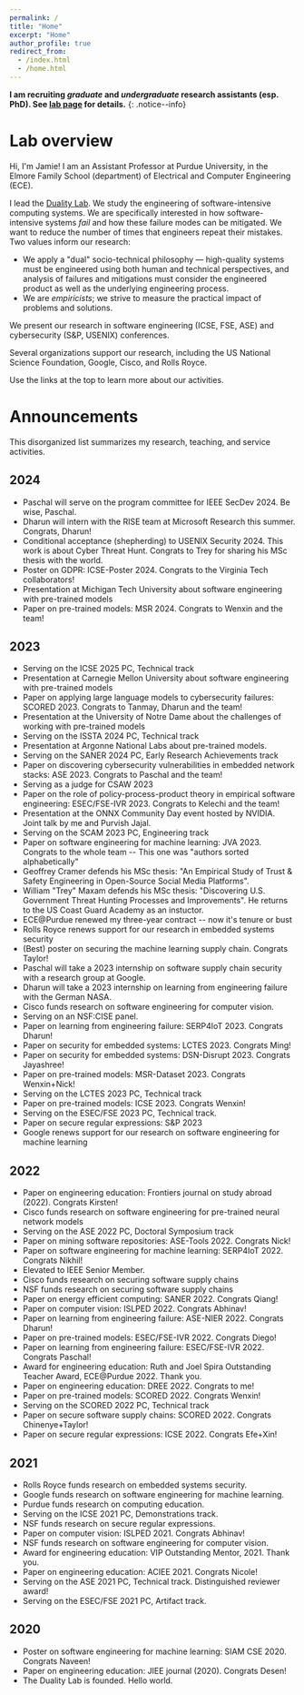 ```yaml
---
permalink: /
title: "Home"
excerpt: "Home"
author_profile: true
redirect_from: 
  - /index.html
  - /home.html
---
```


**I am recruiting *graduate* and *undergraduate* research assistants (esp. PhD). See [lab page](research/) for details.**
{: .notice--info}

# Lab overview

Hi, I'm Jamie!
I am an Assistant Professor at Purdue University, in the Elmore Family School (department) of Electrical and Computer Engineering (ECE).

I lead the [Duality Lab](/research).
We study the engineering of software-intensive computing systems.
We are specifically interested in how software-intensive systems *fail* and how these failure modes can be mitigated.
We want to reduce the number of times that engineers repeat their mistakes.
Two values inform our research:
- We apply a "dual" socio-technical philosophy &mdash; high-quality systems must be engineered using both human and technical perspectives, and analysis of failures and mitigations must consider the engineered product as well as the underlying engineering process.
- We are *empiricists*; we strive to measure the practical impact of problems and solutions.

We present our research in software engineering (ICSE, FSE, ASE) and cybersecurity (S&P, USENIX) conferences.

Several organizations support our research, including the US National Science Foundation, Google, Cisco, and Rolls Royce.

Use the links at the top to learn more about our activities.

# Announcements

This disorganized list summarizes my research, teaching, and service activities.

## 2024

- Paschal will serve on the program committee for IEEE SecDev 2024. Be wise, Paschal.
- Dharun will intern with the RISE team at Microsoft Research this summer. Congrats, Dharun!
- Conditional acceptance (shepherding) to USENIX Security 2024. This work is about Cyber Threat Hunt. Congrats to Trey for sharing his MSc thesis with the world.
- Poster on GDPR: ICSE-Poster 2024. Congrats to the Virginia Tech collaborators!
- Presentation at Michigan Tech University about software engineering with pre-trained models
- Paper on pre-trained models: MSR 2024. Congrats to Wenxin and the team!

## 2023

- Serving on the ICSE 2025 PC, Technical track
- Presentation at Carnegie Mellon University about software engineering with pre-trained models
- Paper on applying large language models to cybersecurity failures: SCORED 2023. Congrats to Tanmay, Dharun and the team!
- Presentation at the University of Notre Dame about the challenges of working with pre-trained models
- Serving on the ISSTA 2024 PC, Technical track
- Presentation at Argonne National Labs about pre-trained models.
- Serving on the SANER 2024 PC, Early Research Achievements track
- Paper on discovering cybersecurity vulnerabilities in embedded network stacks: ASE 2023. Congrats to Paschal and the team!
- Serving as a judge for CSAW 2023
- Paper on the role of policy-process-product theory in empirical software engineering: ESEC/FSE-IVR 2023. Congrats to Kelechi and the team!
- Presentation at the ONNX Community Day event hosted by NVIDIA. Joint talk by me and Purvish Jajal. 
- Serving on the SCAM 2023 PC, Engineering track
- Paper on software engineering for machine learning: JVA 2023. Congrats to the whole team -- This one was "authors sorted alphabetically"
- Geoffrey Cramer defends his MSc thesis: "An Empirical Study of Trust & Safety Engineering in Open-Source Social Media Platforms".
- William "Trey" Maxam defends his MSc thesis: "Discovering U.S. Government Threat Hunting Processes and Improvements". He returns to the US Coast Guard Academy as an instuctor.
- ECE@Purdue renewed my three-year contract -- now it's tenure or bust
- Rolls Royce renews support for our research in embedded systems security
- (Best) poster on securing the machine learning supply chain.  Congrats Taylor!
- Paschal will take a 2023 internship on software supply chain security with a research group at Google.
- Dharun will take a 2023 internship on learning from engineering failure with the German NASA.
- Cisco funds research on software engineering for computer vision.
- Serving on an NSF:CISE panel.
- Paper on learning from engineering failure: SERP4IoT 2023. Congrats Dharun!
- Paper on security for embedded systems: LCTES 2023. Congrats Ming!
- Paper on security for embedded systems: DSN-Disrupt 2023. Congrats Jayashree!
- Paper on pre-trained models: MSR-Dataset 2023. Congrats Wenxin+Nick!
- Serving on the LCTES 2023 PC, Technical track
- Paper on pre-trained models: ICSE 2023. Congrats Wenxin!
- Serving on the ESEC/FSE 2023 PC, Technical track.
- Paper on secure regular expressions: S&P 2023
- Google renews support for our research on software engineering for machine learning

## 2022

- Paper on engineering education: Frontiers journal on study abroad (2022). Congrats Kirsten!
- Cisco funds research on software engineering for pre-trained neural network models
- Serving on the ASE 2022 PC, Doctoral Symposium track
- Paper on mining software repositories: ASE-Tools 2022. Congrats Nick!
- Paper on software engineering for machine learning: SERP4IoT 2022. Congrats Nikhil!
- Elevated to IEEE Senior Member.
- Cisco funds research on securing software supply chains
- NSF funds research on securing software supply chains
- Paper on energy efficient computing: SANER 2022. Congrats Qiang!
- Paper on computer vision: ISLPED 2022. Congrats Abhinav!
- Paper on learning from engineering failure: ASE-NIER 2022. Congrats Dharun!
- Paper on pre-trained models: ESEC/FSE-IVR 2022. Congrats Diego!
- Paper on learning from engineering failure: ESEC/FSE-IVR 2022. Congrats Paschal!
- Award for engineering education: Ruth and Joel Spira Outstanding Teacher Award, ECE@Purdue 2022. Thank you.
- Paper on engineering education: DREE 2022. Congrats to me!
- Paper on pre-trained models: SCORED 2022. Congrats Wenxin!
- Serving on the SCORED 2022 PC, Technical track
- Paper on secure software supply chains: SCORED 2022. Congrats Chinenye+Taylor!
- Paper on secure regular expressions: ICSE 2022. Congrats Efe+Xin!

## 2021

- Rolls Royce funds research on embedded systems security.
- Google funds research on software engineering for machine learning.
- Purdue funds research on computing education.
- Serving on the ICSE 2021 PC, Demonstrations track.
- NSF funds research on secure regular expressions.
- Paper on computer vision: ISLPED 2021. Congrats Abhinav!
- NSF funds research on software engineering for computer vision.
- Award for engineering education: VIP Outstanding Mentor, 2021. Thank you.
- Paper on engineering education: ACIEE 2021. Congrats Nicole!
- Serving on the ASE 2021 PC, Technical track. Distinguished reviewer award!
- Serving on the ESEC/FSE 2021 PC, Artifact track.

## 2020

- Poster on software engineering for machine learning: SIAM CSE 2020. Congrats Naveen!
- Paper on engineering education: JIEE journal (2020). Congrats Desen!
- The Duality Lab is founded. Hello world.
